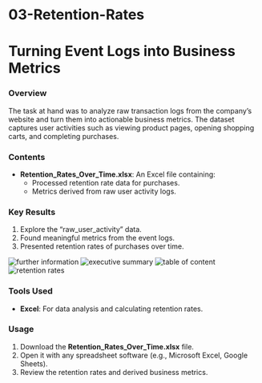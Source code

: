 # 03-Retention-Rates
# Turning Event Logs into Business Metrics

### **Overview**
The task at hand was to analyze raw transaction logs from the company’s website and turn them into actionable business metrics. The dataset captures user activities such as viewing product pages, opening shopping carts, and completing purchases.

### **Contents**
- **Retention_Rates_Over_Time.xlsx**: An Excel file containing:
  - Processed retention rate data for purchases.
  - Metrics derived from raw user activity logs.

### **Key Results**
1. Explore the “raw_user_activity” data.
2. Found meaningful metrics from the event logs.
3. Presented retention rates of purchases over time.

![further information](https://github.com/user-attachments/assets/b062a369-3adb-4ec9-ab44-911d03105d5b)
![executive summary](https://github.com/user-attachments/assets/d7a23d5e-8de7-4604-809d-2bc2818506e5)
![table of content](https://github.com/user-attachments/assets/a992f34f-f067-4601-b9bb-40c45e9937c5)
![retention rates](https://github.com/user-attachments/assets/b6779174-2ff6-451f-8f58-c9b75ae14bdb)


### **Tools Used**
- **Excel**: For data analysis and calculating retention rates.

### **Usage**
1. Download the **Retention_Rates_Over_Time.xlsx** file.
2. Open it with any spreadsheet software (e.g., Microsoft Excel, Google Sheets).
3. Review the retention rates and derived business metrics.
